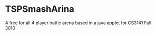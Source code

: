 TSPSmashArina
=============

A free for all 4 player battle arena based in a java applet for CS3141 Fall 3013
